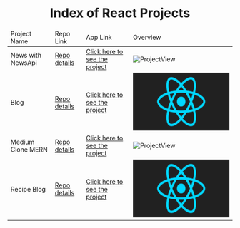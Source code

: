 <p align="center"> 
  
<h1 align="center">Index of React Projects</h1>

</p>

<table>
    <thead>
        <tr>
            <td>Project Name</td>
            <td>Repo Link</td>
            <td>App Link</td>
            <td>Overview</td>
        </tr>
    </thead>
    <tbody> 
        <tr>
            <td>News with NewsApi</td>
            <td><a href="https://github.com/nurkocar/React-News-Website" target="_blank">Repo details</a></td>
            <td><a href="https://github.com/nurkocar/React-News-Website/blob/main/README.md">Click here to see the project</a></td>
            <td><img style="width:500px;" src="./gifs/NewsReact.gif" alt="ProjectView" height=130></td> 
        </tr>
        <tr>
            <td>Blog</td>
            <td><a href="https://github.com/nurkocar/react-share" target="_blank">Repo details</a></td>
            <td><a href="https://github.com/nurkocar/react-share" target="_blank">Click here to see the project</a></td>
            <td><img style="width:500px;" src="./gifs/react.gif" alt="ProjectView" height=130></td> 
        </tr>
        <tr>
            <td>Medium Clone MERN</td>
            <td><a href="https://github.com/nurkocar/medium-mern-project" target="_blank">Repo details</a></td>
            <td><a href="https://github.com/nurkocar/Reusable-Component/blob/main/README.md" target="_blank">Click here to see the project</a></td>
            <td><img style="width:500px;" src="./gifs/MediumClone.gif" alt="ProjectView" height=130></td> 
        </tr>
        <tr>
            <td>Recipe Blog</td>
            <td><a href="https://github.com/nurkocar/BlogProject-Frontend-React" target="_blank">Repo details</a></td>
            <td><a href="https://myrecipeblog.herokuapp.com/" target="_blank">Click here to see the project</a></td>
            <td><img style="width:500px;" src="./gifs/react.gif" alt="ProjectView" height=130></td> 
        </tr>
        
</tbody>
</table>
